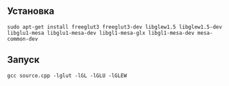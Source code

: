 ## Установка

```
sudo apt-get install freeglut3 freeglut3-dev libglew1.5 libglew1.5-dev libglu1-mesa libglu1-mesa-dev libgl1-mesa-glx libgl1-mesa-dev mesa-common-dev
```

## Запуск

```
gcc source.cpp -lglut -lGL -lGLU -lGLEW
```